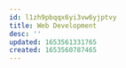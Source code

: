 ```yaml
---
id: l1zh9pbqqx6yi3vw6yjptvy
title: Web Development
desc: ''
updated: 1653561331765
created: 1653560787465
---
```


